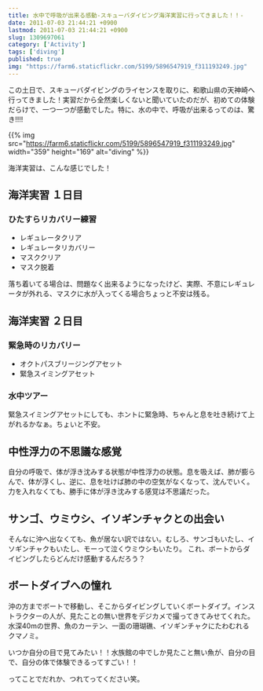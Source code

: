 ```yaml
---
title: 水中で呼吸が出来る感動-スキューバダイビング海洋実習に行ってきました！！-
date: 2011-07-03 21:44:21 +0900
lastmod: 2011-07-03 21:44:21 +0900
slug: 1309697061
category: ['Activity']
tags: ['diving']
published: true
img: "https://farm6.staticflickr.com/5199/5896547919_f311193249.jpg"
---
```


この土日で、スキューバダイビングのライセンスを取りに、和歌山県の天神崎へ行ってきました！実習だから全然楽しくないと聞いていたのだが、初めての体験だらけで、一つ一つが感動でした。特に、水の中で、呼吸が出来るってのは、驚き!!!!


{{% img src="https://farm6.staticflickr.com/5199/5896547919_f311193249.jpg" width="359" height="169" alt="diving" %}}

海洋実習は、こんな感じでした！


## 海洋実習 １日目
###  ひたすらリカバリー練習

- レギュレータクリア
- レギュレータリカバリー
- マスククリア
- マスク脱着

落ち着いてる場合は、問題なく出来るようになったけど、実際、不意にレギュレータが外れる、マスクに水が入ってくる場合ちょっと不安は残る。

## 海洋実習 ２日目
###  緊急時のリカバリー

- オクトパスブリージングアセット
- 緊急スイミングアセット

###  水中ツアー

緊急スイミングアセットにしても、ホントに緊急時、ちゃんと息を吐き続けて上がれるかなぁ。ちょいと不安。


## 中性浮力の不思議な感覚
自分の呼吸で、体が浮き沈みする状態が中性浮力の状態。息を吸えば、肺が膨らんで、体が浮くし、逆に、息を吐けば肺の中の空気がなくなって、沈んでいく。力を入れなくても、勝手に体が浮き沈みする感覚は不思議だった。


## サンゴ、ウミウシ、イソギンチャクとの出会い
そんなに沖へ出なくても、魚が居ない訳ではない。むしろ、サンゴもいたし、イソギンチャクもいたし、モーって泣くウミウシもいたり。
これ、ボートからダイビングしたらどんだけ感動するんだろう？

## ボートダイブへの憧れ
沖の方までボートで移動し、そこからダイビングしていくボートダイブ。インストラクターの人が、見たことの無い世界をデジカメで撮ってきてみせてくれた。水深40mの世界、魚のカーテン、一面の珊瑚礁、イソギンチャクにたわむれるクマノミ。

いつか自分の目で見てみたい！！水族館の中でしか見たこと無い魚が、自分の目で、自分の体で体験できるってすごい！！

ってことでだれか、つれてってください笑。
